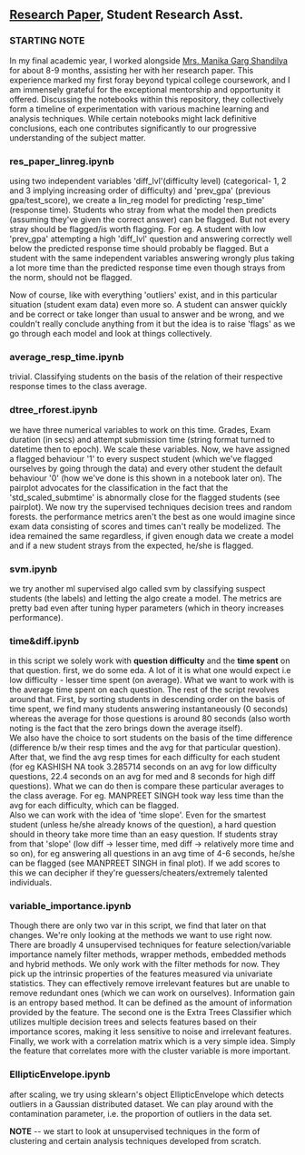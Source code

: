 ## [Research Paper](https://www.researchgate.net/publication/371121916_Detection_of_Internet_Cheating_in_Online_Assessments_Using_Cluster_Analysis), Student Research Asst.


### **STARTING NOTE** 

In my final academic year, I worked alongside [Mrs. Manika Garg Shandilya](https://scholar.google.com/citations?user=rl6x0sIAAAAJ&hl=en) for about 8-9 months, assisting her with her research paper. This experience marked my first foray beyond typical college coursework, and I am immensely grateful for the exceptional mentorship and opportunity it offered.
Discussing the notebooks within this repository, they collectively form a timeline of experimentation with various machine learning and analysis techniques. While certain notebooks might lack definitive conclusions, each one contributes significantly to our progressive understanding of the subject matter.

 ### res_paper_linreg.ipynb

using two independent variables 'diff_lvl'(difficulty level) (categorical- 1, 2 and 3 implying increasing order of difficulty) and 'prev_gpa' (previous gpa/test_score), we create a lin_reg model for predicting 'resp_time' (response time). Students who stray from what the model then predicts (assuming they've given the correct answer) can be flagged. But not every stray should be flagged/is worth flagging. For eg. A student with low 'prev_gpa' attempting a high 'diff_lvl' question and answering correctly well below the predicted response time should probably be flagged. But a student with the same independent variables answering wrongly plus taking a lot more time than the predicted response time even though strays from the norm, should not be flagged.

Now of course, like with everything 'outliers' exist, and in this particular situation (student exam data) even more so. A student can answer quickly and be correct or take longer than usual to answer and be wrong, and we couldn't really conclude anything from it but the idea is to raise 'flags' as we go through each model and look at things collectively.


### average_resp_time.ipynb

trivial. Classifying students on the basis of the relation of their respective response times to the class average. 

### dtree_rforest.ipynb

we have three numerical variables to work on this time. Grades, Exam duration (in secs) and attempt submission time (string format turned to datetime then to epoch). We scale these variables. Now, we have assigned a flagged behaviour '1' to every suspect student (which we've flagged ourselves by going through the data) and every other student the default behaviour '0' (how we've done is this shown in a notebook later on). The pairplot advocates for the classification in the fact that the 'std_scaled_submtime' is abnormally close for the flagged students (see pairplot). We now try the supervised techniques decision trees and random forests. the performance metrics aren't the best as one would imagine since exam data consisting of scores and times can't really be modelized. The idea remained the same regardless, if given enough data we create a model and if a new student strays from the expected, he/she is flagged. 

### svm.ipynb

we try another ml supervised algo called svm by classifying suspect students (the labels) and letting the algo create a model. The metrics are pretty bad even after tuning hyper parameters (which in theory increases performance). 


### time&diff.ipynb

in this script we solely work with **question difficulty** and the **time spent** on that question. first, we do some eda. A lot of it is what one would expect i.e low difficulty - lesser time spent (on average). What we want to work with is the average time spent on each question. The rest of the script revolves around that. First, by sorting students in descending order on the basis of time spent, we find many students answering instantaneously (0 seconds) whereas the average for those questions is around 80 seconds (also worth noting is the fact that the zero brings down the average itself).\
We also have the choice to sort students on the basis of the time difference (difference b/w their resp times and the avg for that particular question).\
After that, we find the avg resp times for each difficulty for each student (for eg KASHISH NA	took 3.285714 seconds on an avg for low difficulty questions, 22.4 seconds on an avg for med and	8 seconds for high diff questions). What we can do then is compare these particular averages to the class average. For eg. MANPREET SINGH took way less time than the avg for each difficulty, which can be flagged.\
Also we can work with the idea of 'time slope'. Even for the smartest student (unless he/she already knows of the question), a hard question should in theory take more time than an easy question. If students stray from that 'slope' (low diff -> lesser time, med diff -> relatively more time and so on), for eg answering all questions in an avg time of 4-6 seconds, he/she can be flagged (see MANPREET SINGH in final plot). If we add scores to this we can decipher if they're guessers/cheaters/extremely talented individuals.


### variable_importance.ipynb

Though there are only two var in this script, we find that later on that changes. We're only looking at the methods we want to use right now. There are broadly 4 unsupervised techniques for feature selection/variable importance namely filter methods, wrapper methods, embedded methods and hybrid methods. We only work with the filter methods for now. They pick up the intrinsic properties of the features measured via univariate statistics. They can effectively remove irrelevant features but are unable to remove redundant ones (which we can work on ourselves). Information gain is an entropy based method. It can be defined as the amount of information provided by the feature. The second one is the Extra Trees Classifier which utilizes multiple decision trees and selects features based on their importance scores, making it less sensitive to noise and irrelevant features. Finally, we work with a correlation matrix which is a very simple idea. Simply the feature that correlates more with the cluster variable is more important.


### EllipticEnvelope.ipynb

after scaling, we try using sklearn's object EllipticEnvelope which detects outliers in a Gaussian distributed dataset. We can play around with the contamination parameter, i.e. the proportion of outliers in the data set.

**NOTE** -- we start to look at unsupervised techniques in the form of clustering and certain analysis techniques developed from scratch.
